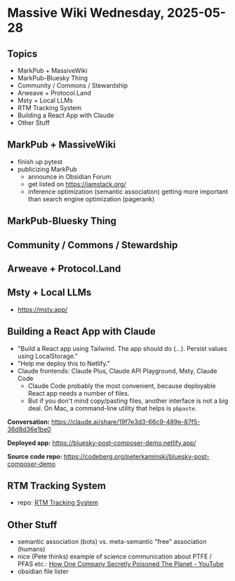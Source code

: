 # Massive Wiki Wednesday, 2025-05-28

## Topics

- MarkPub + MassiveWiki
- MarkPub-Bluesky Thing
- Community / Commons / Stewardship
- Arweave + Protocol.Land
- Msty + Local LLMs
- RTM Tracking System
- Building a React App with Claude
- Other Stuff

## MarkPub + MassiveWiki

- finish up pytest
- publicizing MarkPub
    - announce in Obsidian Forum
    - get listed on https://jamstack.org/
    - inference optimization (semantic association) getting more important than search engine optimization (pagerank)

## MarkPub-Bluesky Thing

## Community / Commons / Stewardship

## Arweave + Protocol.Land

## Msty + Local LLMs

- https://msty.app/

## Building a React App with Claude

- "Build a React app using Tailwind. The app should do (...). Persist values using LocalStorage."
- "Help me deploy this to Netlify."
- Claude frontends: Claude Plus, Claude API Playground, Msty, Claude Code
    - Claude Code probably the most convenient, because deployable React app needs a number of files.
    - But if you don't mind copy/pasting files, another interface is not a big deal. On Mac, a command-line utility that helps is `pbpaste`.

**Conversation:** https://claude.ai/share/19f7e3d3-66c9-489e-87f5-36d8d36e1be0

**Deployed app:** https://bluesky-post-composer-demo.netlify.app/

**Source code repo:** https://codeberg.org/peterkaminski/bluesky-post-composer-demo

## RTM Tracking System

- repo: [RTM Tracking System](https://codeberg.org/peterkaminski/rtm-tracking)

## Other Stuff

- semantic association (bots) vs. meta-semantic "free" association (humans)
- nice (Pete thinks) example of science communication about PTFE / PFAS etc.: [How One Company Secretly Poisoned The Planet - YouTube](https://www.youtube.com/watch?v=SC2eSujzrUY)
- obsidian file lister
